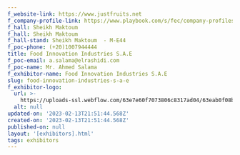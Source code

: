 ```yaml
---
f_website-link: https://www.justfruits.net
f_company-profile-link: https://www.playbook.com/s/fec/company-profiles
f_hall: Sheikh Maktoum
f_hall: Sheikh Maktoum
f_hall-stand: Sheikh Maktoum  - M-E44
f_poc-phone: (+20)1007944444
title: Food Innovation Industries S.A.E
f_poc-email: a.salama@elrashidi.com
f_poc-name: Mr. Ahmed Salama
f_exhibitor-name: Food Innovation Industries S.A.E
slug: food-innovation-industries-s-a-e
f_exhibitor-logo:
  url: >-
    https://uploads-ssl.webflow.com/63e7e60f7073806c8317ad04/63eab0f08b15f83a09c40937_ZWRjYg.jpeg
  alt: null
updated-on: '2023-02-13T21:51:44.568Z'
created-on: '2023-02-13T21:51:44.568Z'
published-on: null
layout: '[exhibitors].html'
tags: exhibitors
---
```



